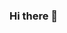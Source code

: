 ### Hi there 👋


<!--
**yuna1411/yuna1411** is a ✨ _special_ ✨ repository because its `README.md` (this file) appears on your GitHub profile.


